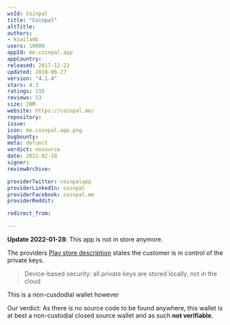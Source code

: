 ```yaml
---
wsId: Coinpal
title: "Coinpal"
altTitle: 
authors:
- kiwilamb
users: 10000
appId: me.coinpal.app
appCountry: 
released: 2017-12-22
updated: 2018-06-27
version: "4.1.4"
stars: 4.3
ratings: 116
reviews: 53
size: 20M
website: https://coinpal.me/
repository: 
issue: 
icon: me.coinpal.app.png
bugbounty: 
meta: defunct
verdict: nosource
date: 2022-02-10
signer: 
reviewArchive:

providerTwitter: coinpalapp
providerLinkedIn: coinpal
providerFacebook: coinpal.me
providerReddit: 

redirect_from:

---
```


**Update 2022-01-28**: This app is not in store anymore.

The providers [Play store description](https://play.google.com/store/apps/details?id=me.coinpal.app) states the customer is in control of the private keys.

> Device-based security: all private keys are stored locally, not in the cloud

This is a non-cusdodial wallet however

Our verdict: As there is no source code to be found anywhere, this wallet is at best a non-custodial closed source wallet and as such **not verifiable**.
